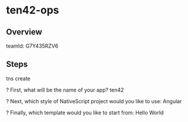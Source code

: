 # ten42-ops

## Overview

teamId: G7Y435RZV6

## Steps 
tns create 

? First, what will be the name of your app? ten42

? Next, which style of NativeScript project would you like to use: Angular

? Finally, which template would you like to start from: Hello World